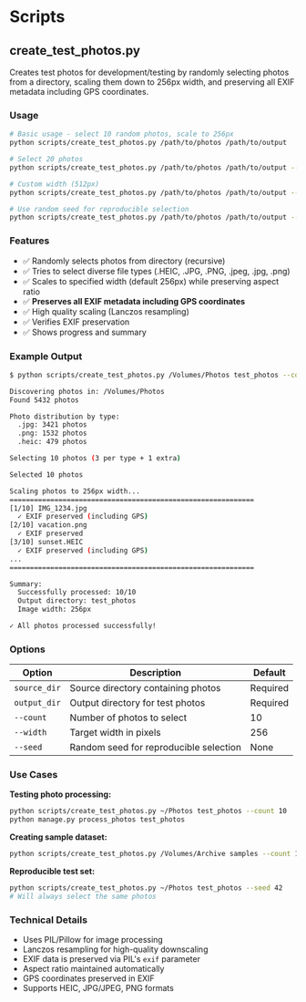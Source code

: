 # Scripts

## create_test_photos.py

Creates test photos for development/testing by randomly selecting photos from a directory, scaling them down to 256px width, and preserving all EXIF metadata including GPS coordinates.

### Usage

```bash
# Basic usage - select 10 random photos, scale to 256px
python scripts/create_test_photos.py /path/to/photos /path/to/output

# Select 20 photos
python scripts/create_test_photos.py /path/to/photos /path/to/output --count 20

# Custom width (512px)
python scripts/create_test_photos.py /path/to/photos /path/to/output --width 512

# Use random seed for reproducible selection
python scripts/create_test_photos.py /path/to/photos /path/to/output --seed 42
```

### Features

- ✅ Randomly selects photos from directory (recursive)
- ✅ Tries to select diverse file types (.HEIC, .JPG, .PNG, .jpeg, .jpg, .png)
- ✅ Scales to specified width (default 256px) while preserving aspect ratio
- ✅ **Preserves all EXIF metadata including GPS coordinates**
- ✅ High quality scaling (Lanczos resampling)
- ✅ Verifies EXIF preservation
- ✅ Shows progress and summary

### Example Output

```bash
$ python scripts/create_test_photos.py /Volumes/Photos test_photos --count 10

Discovering photos in: /Volumes/Photos
Found 5432 photos

Photo distribution by type:
  .jpg: 3421 photos
  .png: 1532 photos
  .heic: 479 photos

Selecting 10 photos (3 per type + 1 extra)

Selected 10 photos

Scaling photos to 256px width...
============================================================
[1/10] IMG_1234.jpg
  ✓ EXIF preserved (including GPS)
[2/10] vacation.png
  ✓ EXIF preserved
[3/10] sunset.HEIC
  ✓ EXIF preserved (including GPS)
...
============================================================

Summary:
  Successfully processed: 10/10
  Output directory: test_photos
  Image width: 256px

✓ All photos processed successfully!
```

### Options

| Option | Description | Default |
|--------|-------------|---------|
| `source_dir` | Source directory containing photos | Required |
| `output_dir` | Output directory for test photos | Required |
| `--count` | Number of photos to select | 10 |
| `--width` | Target width in pixels | 256 |
| `--seed` | Random seed for reproducible selection | None |

### Use Cases

**Testing photo processing:**
```bash
python scripts/create_test_photos.py ~/Photos test_photos --count 10
python manage.py process_photos test_photos
```

**Creating sample dataset:**
```bash
python scripts/create_test_photos.py /Volumes/Archive samples --count 100 --width 512
```

**Reproducible test set:**
```bash
python scripts/create_test_photos.py ~/Photos test_photos --seed 42
# Will always select the same photos
```

### Technical Details

- Uses PIL/Pillow for image processing
- Lanczos resampling for high-quality downscaling
- EXIF data is preserved via PIL's `exif` parameter
- Aspect ratio maintained automatically
- GPS coordinates preserved in EXIF
- Supports HEIC, JPG/JPEG, PNG formats
